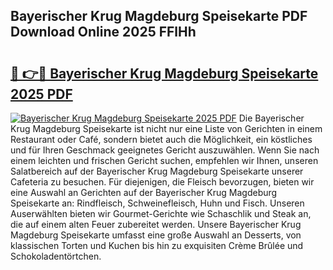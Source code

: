## Bayerischer Krug Magdeburg Speisekarte PDF Download Online 2025 FFlHh

# <h2><a href="http://gc7n5t.nevu.top/?p=Bayerischer+Krug+Magdeburg+Speisekarte">🔗 👉🔴 Bayerischer Krug Magdeburg Speisekarte 2025 PDF</a></h2>

[![Bayerischer Krug Magdeburg Speisekarte 2025 PDF](https://i.imgur.com/dBaPXMq.png)](http://gc7n5t.nevu.top/?p=Bayerischer+Krug+Magdeburg+Speisekarte)
Die Bayerischer Krug Magdeburg Speisekarte ist nicht nur eine Liste von Gerichten in einem Restaurant oder Café, sondern bietet auch die Möglichkeit, ein köstliches und für Ihren Geschmack geeignetes Gericht auszuwählen. Wenn Sie nach einem leichten und frischen Gericht suchen, empfehlen wir Ihnen, unseren Salatbereich auf der Bayerischer Krug Magdeburg Speisekarte unserer Cafeteria zu besuchen. Für diejenigen, die Fleisch bevorzugen, bieten wir eine Auswahl an Gerichten auf der Bayerischer Krug Magdeburg Speisekarte an: Rindfleisch, Schweinefleisch, Huhn und Fisch. Unseren Auserwählten bieten wir Gourmet-Gerichte wie Schaschlik und Steak an, die auf einem alten Feuer zubereitet werden. Unsere Bayerischer Krug Magdeburg Speisekarte umfasst eine große Auswahl an Desserts, von klassischen Torten und Kuchen bis hin zu exquisiten Crème Brûlée und Schokoladentörtchen.
